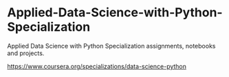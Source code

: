# Applied-Data-Science-with-Python-Specialization
 Applied Data Science with Python Specialization assignments, notebooks and projects. 
 
https://www.coursera.org/specializations/data-science-python
